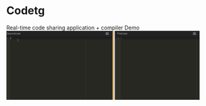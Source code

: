 # Codetg
Real-time code sharing application + compiler
Demo 
![Alt Text](https://github.com/gorgevorgyan/Codetg/blob/master/yolo.gif)


